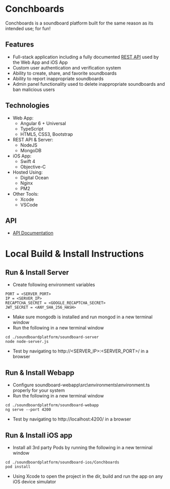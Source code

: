 # Conchboards
Conchboards is a soundboard platform built for the same reason as its intended use; for fun!

## Features
* Full-stack application including a fully documented [REST API](api-docs/README.md) used by the Web App and iOS App
* Custom user authentication and verification system
* Ability to create, share, and favorite soundboards
* Ability to report inappropriate soundboards
* Admin panel functionality used to delete inappropriate soundboards and ban malicious users

## Technologies
* Web App:
    * Angular 6 + Universal
    * TypeScript
    * HTML5, CSS3, Bootstrap
* REST API & Server:
    * NodeJS
    * MongoDB
* iOS App:
    * Swift 4
    * Objective-C
* Hosted Using:
    * Digital Ocean
    * Nginx
    * PM2
* Other Tools:
    * Xcode
    * VSCode

## API
* [API Documentation](api-docs/README.md)

# Local Build & Install Instructions

## Run & Install Server
* Create following environment variables
```
PORT = <SERVER_PORT>
IP = <SERVER_IP>
RECAPTCHA_SECRET = <GOOGLE_RECAPTCHA_SECRET>
JWT_SECRET = <ANY_SHA_256_HASH>
```
* Make sure mongodb is installed and run mongod in a new terminal window
* Run the following in a new terminal window
``` 
cd ./soundboardplatform/soundboard-server
node node-server.js
```
* Test by navigating to http://<SERVER_IP>:<SERVER_PORT>/ in a browser

## Run & Install Webapp
* Configure soundboard-webapp\src\environments\environment.ts properly for your system
* Run the following in a new terminal window
```
cd ./soundboardplatform/soundboard-webapp
ng serve --port 4200
```
* Test by navigating to http://localhost:4200/ in a browser

## Run & Install iOS app
* Install all 3rd party Pods by running the following in a new terminal window
```
cd ./soundboardplatform/soundboard-ios/Conchboards
pod install
```
* Using Xcode to open the project in the dir, build and run the app on any iOS device simulator

